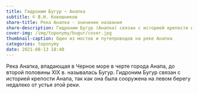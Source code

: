 ```yaml
---
title: Гидроним Бугур — Анапка
subtitle: © В.Н. Ковешников
share-title: Река Анапка - значение названия
share-description: Гидроним Бугур (Анапка) связан с историей крепости Анапа
cover-img: /img/toponymy/bugur/cover.jpg
thumbnail-caption: Один из мостов и путепроводов на реке Анапка
categories: toponymy
date: 2021-08-13 18:40
---
```

Река Анапка, впадающая в Черное море в черте города Анапа, до второй половины ХIХ в. называлась Бугур. Гидроним Бугур связан с историей крепости Анапа, так как она была сооружена на левом берегу недалеко от устья этой реки.